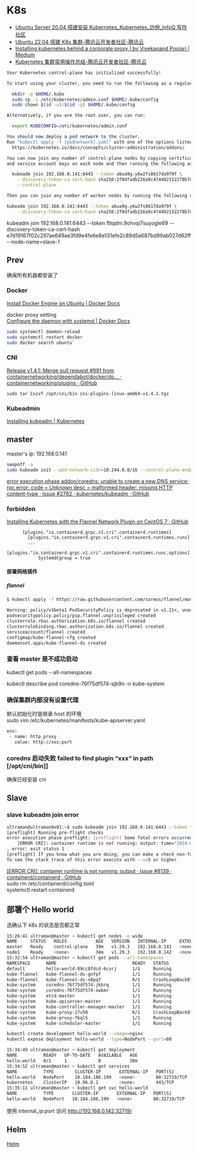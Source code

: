 # K8s

- [Ubuntu Server 20.04 搭建安装 Kubernetes_Kubernetes\_玏佾\_InfoQ 写作社区](https://xie.infoq.cn/article/08ed85399b0d1fcc322056f2e)
- [Ubuntu 22.04 搭建 K8s 集群-腾讯云开发者社区-腾讯云](https://cloud.tencent.com/developer/article/2347138)
- [Installing kubernetes behind a corporate proxy | by Vivekanand Poojari | Medium](https://medium.com/@vivekanand.poojari/installing-kubernetes-behind-a-corporate-proxy-bc5582e43fb8)
- [Kubernetes 集群常用操作总结-腾讯云开发者社区-腾讯云](https://cloud.tencent.com/developer/article/1822355)

```sh
Your Kubernetes control-plane has initialized successfully!

To start using your cluster, you need to run the following as a regular user:

  mkdir -p $HOME/.kube
  sudo cp -i /etc/kubernetes/admin.conf $HOME/.kube/config
  sudo chown $(id -u):$(id -g) $HOME/.kube/config

Alternatively, if you are the root user, you can run:

  export KUBECONFIG=/etc/kubernetes/admin.conf

You should now deploy a pod network to the cluster.
Run "kubectl apply -f [podnetwork].yaml" with one of the options listed at:
  https://kubernetes.io/docs/concepts/cluster-administration/addons/

You can now join any number of control-plane nodes by copying certificate authorities
and service account keys on each node and then running the following as root:

  kubeadm join 192.168.0.141:6443 --token abua9g.y6w2fs8617da979f \
	--discovery-token-ca-cert-hash sha256:2f0dfadb226a9c474402152278b7e7ce45e5173048db9aadf5113b0e4f454d80 \
	--control-plane

Then you can join any number of worker nodes by running the following on each as root:

kubeadm join 192.168.0.141:6443 --token abua9g.y6w2fs8617da979f \
	--discovery-token-ca-cert-hash sha256:2f0dfadb226a9c474402152278b7e7ce45e5173048db9aadf5113b0e4f454d80
```

kubeadm join 192.168.0.141:6443 --token fttqdm.9ohvqi7suyogle69 --discovery-token-ca-cert-hash e7d19167f02c297ae649ae3fd9e4fe6e8e131efe2c89d5a687bd99ab027d62ff --node-name=slave-1

## Prev

确保所有机器都安装了

### Docker

[Install Docker Engine on Ubuntu | Docker Docs](https://docs.docker.com/engine/install/ubuntu/)

docker proxy setting  
[Configure the daemon with systemd | Docker Docs](https://docs.docker.com/config/daemon/systemd/#httphttps-proxy)

```sh
sudo systemctl daemon-reload
sudo systemctl restart docker
sudo docker search ubuntu`
```

### CNI

[Release v1.4.1: Merge pull request #991 from containernetworking/dependabot/docker/do… · containernetworking/plugins · GitHub](https://github.com/containernetworking/plugins/releases/tag/v1.4.1)

```
sudo tar Cxzvf /opt/cni/bin cni-plugins-linux-amd64-v1.4.1.tgz
```

### Kubeadmin

[Installing kubeadm | Kubernetes](https://kubernetes.io/docs/setup/production-environment/tools/kubeadm/install-kubeadm/)

## master

master's ip: 192.168.0.141

```sh
swapoff -a
sudo kubeadm init --pod-network-cidr=10.244.0.0/16 --control-plane-endpoint=192.168.0.141
```

[error execution phase addon/coredns: unable to create a new DNS service: rpc error: code = Unknown desc = malformed header: missing HTTP content-type · Issue #2792 · kubernetes/kubeadm · GitHub](https://github.com/kubernetes/kubeadm/issues/2792)

### forbidden

[Installing Kubernetes with the Flannel Network Plugin on CentOS 7 · GitHub](https://gist.github.com/rkaramandi/44c7cea91501e735ea99e356e9ae7883)

```
      [plugins."io.containerd.grpc.v1.cri".containerd.runtimes]
        [plugins."io.containerd.grpc.v1.cri".containerd.runtimes.runc]
        ...
          [plugins."io.containerd.grpc.v1.cri".containerd.runtimes.runc.options]
            SystemdCgroup = true
```

#### 部署网络插件

##### flannel

```sh
$ kubectl apply -f https://raw.githubusercontent.com/coreos/flannel/master/Documentation/kube-flannel.yml

Warning: policy/v1beta1 PodSecurityPolicy is deprecated in v1.21+, unavailable in v1.25+
podsecuritypolicy.policy/psp.flannel.unprivileged created
clusterrole.rbac.authorization.k8s.io/flannel created
clusterrolebinding.rbac.authorization.k8s.io/flannel created
serviceaccount/flannel created
configmap/kube-flannel-cfg created
daemonset.apps/kube-flannel-ds created
```

### 查看 master 是不成功启动

kubectl get pods --all-namespaces

kubectl describe pod coredns-76f75df574-sjb9n -n kube-system

### 确保集群内部没有设置代理

默认初始化时是继承 host 的环境  
sudo vim /etc/kubernetes/manifests/kube-apiserver.yaml

```sh
env:
 - name: http_proxy
   value: http://xxx:port
```

### coredns 启动失败 failed to find plugin “xxx“ in path [/opt/cni/bin]]

确保已经安装 cni

## Slave

### slave kubeadm join error

```sh
ultraman@ultraman0x01:~$ sudo kubeadm join 192.168.0.141:6443 --token fbpwhp.uvoucr6tysty28yy --discovery-token-ca-cert-hash sha256:84676b239154c20c1e252a7635e7105617fc4fdaeb70e6c489bd95d0b6dad96a --node-name=node1
[preflight] Running pre-flight checks
error execution phase preflight: [preflight] Some fatal errors occurred:
	[ERROR CRI]: container runtime is not running: output: time="2024-03-28T13:24:30+08:00" level=fatal msg="validate service connection: validate CRI v1 runtime API for endpoint \"unix:///var/run/containerd/containerd.sock\": rpc error: code = Unimplemented desc = unknown service runtime.v1.RuntimeService"
, error: exit status 1
[preflight] If you know what you are doing, you can make a check non-fatal with `--ignore-preflight-errors=...`
To see the stack trace of this error execute with --v=5 or higher
```

[\[ERROR CRI\]: container runtime is not running: output · Issue #8139 · containerd/containerd · GitHub](https://github.com/containerd/containerd/issues/8139)  
sudo rm /etc/containerd/config.toml  
systemctl restart containerd

## 部署个 Hello world

选确认下 k8s 的状态是否都正常

```sh
15:26:41 ultraman@master ~ kubectl get nodes -o wide
NAME     STATUS   ROLES           AGE   VERSION   INTERNAL-IP     EXTERNAL-IP   OS-IMAGE             KERNEL-VERSION     CONTAINER-RUNTIME
master   Ready    control-plane   39m   v1.29.3   192.168.0.141   <none>        Ubuntu 22.04.4 LTS   6.5.0-27-generic   containerd://2.0.0-rc.0
node1    Ready    <none>          34m   v1.29.3   192.168.0.142   <none>        Ubuntu 22.04.4 LTS   6.5.0-26-generic   containerd://1.6.28
15:32:54 ultraman@master ~ kubectl get pods --all-namespaces
NAMESPACE      NAME                             READY   STATUS             RESTARTS        AGE
default        hello-world-89cc8fdcd-6cvrj      1/1     Running            5 (5m16s ago)   28m
kube-flannel   kube-flannel-ds-gnfpf            1/1     Running            0               37m
kube-flannel   kube-flannel-ds-n8pq7            0/1     CrashLoopBackOff   9 (20s ago)     34m
kube-system    coredns-76f75df574-jkbrq         1/1     Running            0               38m
kube-system    coredns-76f75df574-xwkmr         1/1     Running            0               38m
kube-system    etcd-master                      1/1     Running            20              39m
kube-system    kube-apiserver-master            1/1     Running            0               39m
kube-system    kube-controller-manager-master   1/1     Running            0               39m
kube-system    kube-proxy-27v58                 0/1     CrashLoopBackOff   8 (3m30s ago)   34m
kube-system    kube-proxy-fbql5                 1/1     Running            0               38m
kube-system    kube-scheduler-master            1/1     Running            0               39m
```

```sh
kubectl create development hello-world --image=nginx
kubectl expose deployment hello-world --type=NodePort --port=80
```

```sh
15:34:49 ultraman@master ~ kubectl get deployment                                                                                                                  1 ↵
NAME          READY   UP-TO-DATE   AVAILABLE   AGE
hello-world   0/1     1            0           30m
15:34:52 ultraman@master ~ kubectl get services
NAME          TYPE        CLUSTER-IP       EXTERNAL-IP   PORT(S)        AGE
hello-world   NodePort    10.104.186.199   <none>        80:32719/TCP   30m
kubernetes    ClusterIP   10.96.0.1        <none>        443/TCP        41m
15:35:11 ultraman@master ~ kubectl get svc hello-world                                                                                                             1 ↵
NAME          TYPE       CLUSTER-IP       EXTERNAL-IP   PORT(S)        AGE
hello-world   NodePort   10.104.186.199   <none>        80:32719/TCP   30m
```

使用 internal_ip:port 访问 http://192.168.0.142:32719/

## Helm

[Helm](https://helm.sh/)
